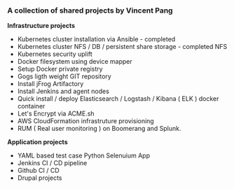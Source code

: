 ### A collection of shared projects by Vincent Pang

**Infrastructure projects**
* Kubernetes cluster installation via Ansible - completed
* Kubernetes cluster NFS / DB / persistent share storage - completed NFS
* Kubernetes security uplift
* Docker filesystem using device mapper
* Setup Docker private registry
* Gogs ligth weight GIT repository
* Install jFrog Artifactory
* Install Jenkins and agent nodes
* Quick install / deploy Elasticsearch / Logstash / Kibana ( ELK ) docker container
* Let's Encrypt via ACME.sh
* AWS CloudFormation infrastruture provisioning
* RUM ( Real user monitoring ) on Boomerang and Splunk.

**Application projects**
* YAML based test case Python Selenuium App
* Jenkins CI / CD pipeline
* Github CI / CD
* Drupal projects
